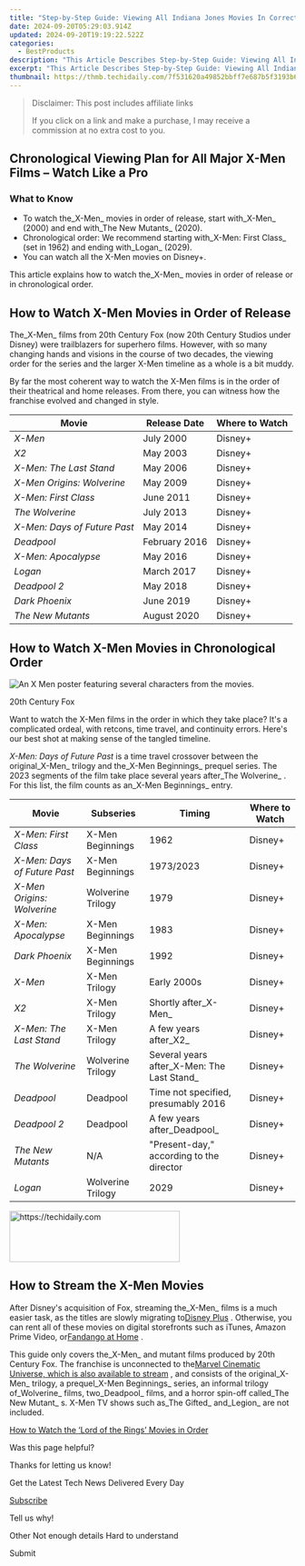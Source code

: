 ```yaml
---
title: "Step-by-Step Guide: Viewing All Indiana Jones Movies In Correct Chronological Order"
date: 2024-09-20T05:29:03.914Z
updated: 2024-09-20T19:19:22.522Z
categories:
  - BestProducts
description: "This Article Describes Step-by-Step Guide: Viewing All Indiana Jones Movies In Correct Chronological Order"
excerpt: "This Article Describes Step-by-Step Guide: Viewing All Indiana Jones Movies In Correct Chronological Order"
thumbnail: https://thmb.techidaily.com/7f531620a49852bbff7e687b5f3193b68bdfdcb0db935514f90e93325010d261.jpg
---
```


>  Disclaimer: This post includes affiliate links
>
>  If you click on a link and make a purchase, I may receive a commission at no extra cost to you.
>

## Chronological Viewing Plan for All Major X-Men Films – Watch Like a Pro
### What to Know

* To watch the_X-Men_ movies in order of release, start with_X-Men_ (2000) and end with_The New Mutants_ (2020).
* Chronological order: We recommend starting with_X-Men: First Class_ (set in 1962) and ending with_Logan_ (2029).
* You can watch all the X-Men movies on Disney+.

 This article explains how to watch the_X-Men_ movies in order of release or in chronological order.  

## How to Watch X-Men Movies in Order of Release

 The_X-Men_ films from 20th Century Fox (now 20th Century Studios under Disney) were trailblazers for superhero films. However, with so many changing hands and visions in the course of two decades, the viewing order for the series and the larger X-Men timeline as a whole is a bit muddy.

 By far the most coherent way to watch the X-Men films is in the order of their theatrical and home releases. From there, you can witness how the franchise evolved and changed in style.

| **Movie**                    | **Release Date** | **Where to Watch** |
| ---------------------------- | ---------------- | ------------------ |
| _X-Men_                      | July 2000        | Disney+            |
| _X2_                         | May 2003         | Disney+            |
| _X-Men: The Last Stand_      | May 2006         | Disney+            |
| _X-Men Origins: Wolverine_   | May 2009         | Disney+            |
| _X-Men: First Class_         | June 2011        | Disney+            |
| _The Wolverine_              | July 2013        | Disney+            |
| _X-Men: Days of Future Past_ | May 2014         | Disney+            |
| _Deadpool_                   | February 2016    | Disney+            |
| _X-Men: Apocalypse_          | May 2016         | Disney+            |
| _Logan_                      | March 2017       | Disney+            |
| _Deadpool 2_                 | May 2018         | Disney+            |
| _Dark Phoenix_               | June 2019        | Disney+            |
| _The New Mutants_            | August 2020      | Disney+            |

## How to Watch X-Men Movies in Chronological Order

![An X Men poster featuring several characters from the movies.](https://www.lifewire.com/thmb/Hb4C51zM165BzuHHm8ysw5KWk3c=/1500x0/filters:no_upscale():max_bytes(150000):strip_icc():format(webp)/Xmen-e125fc193665457dbe9fba808ba48230.jpg)

20th Century Fox

 Want to watch the X-Men films in the order in which they take place? It's a complicated ordeal, with retcons, time travel, and continuity errors. Here's our best shot at making sense of the tangled timeline.

_X-Men: Days of Future Past_ is a time travel crossover between the original_X-Men_ trilogy and the_X-Men Beginnings_ prequel series. The 2023 segments of the film take place several years after_The Wolverine_ . For this list, the film counts as an_X-Men Beginnings_ entry.

| **Movie**                    | **Subseries**     | **Timing**                                 | **Where to Watch** |
| ---------------------------- | ----------------- | ------------------------------------------ | ------------------ |
| _X-Men: First Class_         | X-Men Beginnings  | 1962                                       | Disney+            |
| _X-Men: Days of Future Past_ | X-Men Beginnings  | 1973/2023                                  | Disney+            |
| _X-Men Origins: Wolverine_   | Wolverine Trilogy | 1979                                       | Disney+            |
| _X-Men: Apocalypse_          | X-Men Beginnings  | 1983                                       | Disney+            |
| _Dark Phoenix_               | X-Men Beginnings  | 1992                                       | Disney+            |
| _X-Men_                      | X-Men Trilogy     | Early 2000s                                | Disney+            |
| _X2_                         | X-Men Trilogy     | Shortly after_X-Men_                       | Disney+            |
| _X-Men: The Last Stand_      | X-Men Trilogy     | A few years after_X2_                      | Disney+            |
| _The Wolverine_              | Wolverine Trilogy | Several years after_X-Men: The Last Stand_ | Disney+            |
| _Deadpool_                   | Deadpool          | Time not specified, presumably 2016        | Disney+            |
| _Deadpool 2_                 | Deadpool          | A few years after_Deadpool_                | Disney+            |
| _The New Mutants_            | N/A               | "Present-day," according to the director   | Disney+            |
| _Logan_                      | Wolverine Trilogy | 2029                                       | Disney+            |

<!-- affiliate ads begin -->
<a href="https://aligracehair.sjv.io/c/5597632/1915865/19272" target="_top" id="1915865">
  <img src="//a.impactradius-go.com/display-ad/19272-1915865" border="0" alt="https://techidaily.com" width="300" height="90"/>
</a>
<img height="0" width="0" src="https://aligracehair.sjv.io/i/5597632/1915865/19272" style="position:absolute;visibility:hidden;" border="0" />
<!-- affiliate ads end -->

## How to Stream the X-Men Movies

 After Disney's acquisition of Fox, streaming the_X-Men_ films is a much easier task, as the titles are slowly migrating to[Disney Plus](https://www.lifewire.com/how-to-stream-on-disney-4687015) . Otherwise, you can rent all of these movies on digital storefronts such as iTunes, Amazon Prime Video, or[Fandango at Home](https://www.lifewire.com/vudu-adds-tv-shows-on-demand-1847424) .  

 This guide only covers the_X-Men_ and mutant films produced by 20th Century Fox. The franchise is unconnected to the[Marvel Cinematic Universe, which is also available to stream](https://www.lifewire.com/watch-marvel-movies-in-order-online-5077381) , and consists of the original_X-Men_ trilogy, a prequel_X-Men Beginnings_ series, an informal trilogy of_Wolverine_ films, two_Deadpool_ films, and a horror spin-off called_The New Mutant_ s. X-Men TV shows such as_The Gifted_ and_Legion_ are not included.

[How to Watch the ‘Lord of the Rings’ Movies in Order](https://www.lifewire.com/watch-the-lord-of-the-rings-movies-in-order-5087754)

Was this page helpful?

Thanks for letting us know!

 Get the Latest Tech News Delivered Every Day

[Subscribe](https://www.lifewire.com/#)

Tell us why!

 Other  Not enough details  Hard to understand

 Submit

<ins class="adsbygoogle"
     style="display:block"
     data-ad-format="autorelaxed"
     data-ad-client="ca-pub-7571918770474297"
     data-ad-slot="1223367746"></ins>

<ins class="adsbygoogle"
     style="display:block"
     data-ad-client="ca-pub-7571918770474297"
     data-ad-slot="8358498916"
     data-ad-format="auto"
     data-full-width-responsive="true"></ins>



